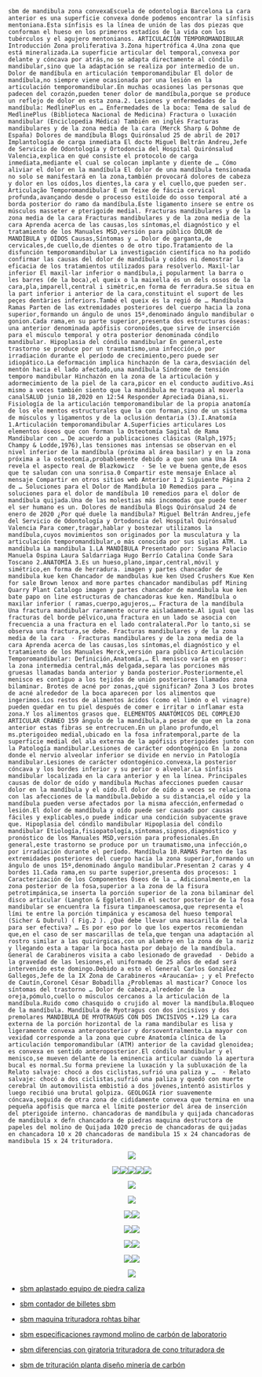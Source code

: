 
```
sbm de mandibula zona convexaEscuela de odontologia Barcelona La cara anterior es una superficie convexa donde podemos encontrar la sínfisis mentoniana.Esta sínfisis es la línea de unión de las dos piezas que conforman el hueso en los primeros estadíos de la vida con los tubérculos y el agujero mentonianos. ARTICULACIÓN TEMPOROMANDIBULAR Introducción Zona proliferativa 3.Zona hipertrófica 4.Una zona que está mineralizada.La superficie articular del temporal,convexa por delante y cóncava por atrás,no se adapta directamente al cóndilo mandibular,sino que la adaptación se realiza por intermedio de un. Dolor de mandíbula en articulación temporomandibular El dolor de mandíbula,no siempre viene ocasionada por una lesión en la articulación temporomandibular.En muchas ocasiones las personas que padecen del corazón,pueden tener dolor de mandíbula,porque se produce un reflejo de dolor en esta zona.2. Lesiones y enfermedades de la mandíbula: MedlinePlus en … Enfermedades de la boca: Tema de salud de MedlinePlus (Biblioteca Nacional de Medicina) Fractura o luxación mandibular (Enciclopedia Médica) También en inglés Fracturas mandibulares y de la zona media de la cara (Merck Sharp & Dohme de España) Dolores de mandíbula Blogs Quirónsalud 25 de abril de 2017 Implantología de carga inmediata El docto Miguel Beltrán Andreu,Jefe de Servicio de Odontología y Ortodoncia del Hospital Quirónsalud Valencia,explica en qué consiste el protocolo de carga inmediata,mediante el cual se colocan implante y diente de … Cómo aliviar el dolor en la mandíbula El dolor de una mandíbula tensionada no solo se manifestará en la zona,también provocará dolores de cabeza y dolor en los oídos,los dientes,la cara y el cuello,que pueden ser. Articulação Temporomandibular É um feixe de fáscia cervical profunda,avançando desde o processo estiloide do osso temporal até a borda posterior do ramo da mandíbula.Este ligamento insere se entre os músculos masseter e pterigoide medial. Fracturas mandibulares y de la zona media de la cara Fracturas mandibulares y de la zona media de la cara Aprenda acerca de las causas,los síntomas,el diagnóstico y el tratamiento de los Manuales MSD,versión para público DOLOR de MANDÍBULA y OÍDOS Causas,Síntomas y … Dolor de garganta,de cervicales,de cuello,de dientes o de otro tipo.Tratamiento de la disfunción temporomandibular La investigación científica no ha podido confirmar las causas del dolor de mandíbula y oídos ni demostrar la eficacia de los tratamientos utilizados para resolverlo. Maxil·lar inferior El maxil·lar inferior o mandíbula,i popularment la barra o les barres (de la boca),el queix o la maixella és un dels ossos de la cara,pla,imparell,central i simètric,en forma de ferradura.Se situa en la part inferior i anterior de la cara,constituint el suport de les peçes dentàries inferiors.També el queix és la regió de … Mandíbula Ramas Parten de las extremidades posteriores del cuerpo hacia la zona superior,formando un ángulo de unos 15º,denominado ángulo mandibular o gonion.Cada rama,en su parte superior,presenta dos estructuras óseas: una anterior denominada apófisis coronoides,que sirve de inserción para el músculo temporal y otra posterior denominada cóndilo mandibular. Hipoplasia del cóndilo mandibular En general,este trastorno se produce por un traumatismo,una infección,o por irradiación durante el período de crecimiento,pero puede ser idiopático.La deformación implica hinchazón de la cara,desviación del mentón hacia el lado afectado,una mandíbula Síndrome de tensión temporo mandibular Hinchazón en la zona de la articulación y adormecimiento de la piel de la cara,picor en el conducto auditivo.Asi mismo a veces también siento que la mandibula me traquea al moverla canalSALUD junio 18,2020 en 12:54 Responder Apreciada Diana,si. Fisiología de la articulación temporomandibular de la propia anatomía de los ele mentos estructurales que la con forman,sino de un sistema de músculos y ligamentos y de la oclusión dentaria (3).I.Anatomía 1.Articulación temporomandibular A.Superficies articulares Los elementos óseos que con forman la Osteotomía Sagital de Rama Mandibular con … De acuerdo a publicaciones clásicas (Ralph,1975; Champy & Lodde,1976),las tensiones mas intensas se observan en el nivel inferior de la mandíbula (próxima al área basilar) y en la zona próxima a la osteotomía,probablemente debido a que son una Una IA revela el aspecto real de Blazkowicz  · Se le ve buena gente,de esos que te saludan con una sonrisa.0 Compartir este mensaje Enlace al mensaje Compartir en otros sitios web Anterior 1 2 Siguiente Página 2 de … Soluciones para el Dolor de Mandíbula 10 Remedios para …  · soluciones para el dolor de mandíbula 10 remedios para el dolor de mandíbula quijada.Una de las molestias más incomodas que puede tener el ser humano es un. Dolores de mandíbula Blogs Quirónsalud 24 de enero de 2020 ¿Por qué duele la mandíbula? Miguel Beltrán Andreu,jefe del Servicio de Odontología y Ortodoncia del Hospital Quirónsalud Valencia Para comer,tragar,hablar y bostezar utilizamos la mandíbula,cuyos movimientos son originados por la musculatura y la articulación temporomandibular,o más conocida por sus siglas ATM. La mandibula La mandibula 1.LA MANDÍBULA Presentado por: Susana Palacio Manuela Ospina Laura Saldarriaga Hugo Berrío Catalina Conde Sara Toscano 2.ANATOMÍA 3.Es un hueso,plano,impar,central,móvil y simétrico,en forma de herradura. imagen y partes chancador de mandibula kue ken Chancador de mandbulas kue ken Used Crushers Kue Ken for sale Brown lenox and more partes chancador mandibulas pdf Mining Quarry Plant Catalogo imagen y partes chancador de mandibula kue ken bate papo on line estructuras de chancadoras kue ken. Mandíbula o maxilar inferior ( ramas,cuerpo,agujeros,… Fractura de la mandíbula Una fractura mandibular raramente ocurre aisladamente.Al igual que las fracturas del borde pélvico,una fractura en un lado se asocia con frecuencia a una fractura en el lado contralateral.Por lo tanto,si se observa una fractura,se debe. Fracturas mandibulares y de la zona media de la cara  · Fracturas mandibulares y de la zona media de la cara Aprenda acerca de las causas,los síntomas,el diagnóstico y el tratamiento de los Manuales Merck,versión para público Articulación Temporomandibular: Definición,Anatomía,… El menisco varía en grosor: la zona intermedia central,más delgada,separa las porciones más gruesas llamadas banda anterior y banda posterior.Posteriormente,el menisco es contiguo a los tejidos de unión posteriores llamados zona bilaminar. Brotes de acné por zonas,¿qué significan? Zona 3 Los brotes de acné alrededor de la boca aparecen por los alimentos que ingerimos.Los restos de alimentos ácidos (como el limón o el vinagre) pueden quedar en tu piel después de comer e irritar o inflamar esta zona.Y los alimentos grasos que. ELEMENTOS ANATÓMICOS DEL COMPLEJO ARTICULAR CRÁNEO 159 ángulo de la mandíbula,a pesar de que en la zona anterior estas fibras se entrecrucen.En un plano profundo,el ms.pterigoideo medial,ubicado en la fosa infratemporal,parte de la superficie medial del ala externa de la apófisis pterigoides junto con la Patología mandibular.Lesiones de carácter odontogénico En la zona donde el nervio alveolar inferior se divide en nervio in Patología mandibular.Lesiones de carácter odontogénico.convexa,la posterior cóncava y los bordes inferior y su perior o alveolar.La sínfisis mandibular localizada en la cara anterior y en la línea. Principales causas de dolor de oído y mandíbula Muchas afecciones pueden causar dolor en la mandíbula y el oído.El dolor de oído a veces se relaciona con las afecciones de la mandíbula.Debido a su distancia,el oído y la mandíbula pueden verse afectados por la misma afección,enfermedad o lesión.El dolor de mandíbula y oído puede ser causado por causas fáciles y explicables,o puede indicar una condición subyacente grave que. Hipoplasia del cóndilo mandibular Hipoplasia del cóndilo mandibular Etiología,fisiopatología,síntomas,signos,diagnóstico y pronóstico de los Manuales MSD,versión para profesionales.En general,este trastorno se produce por un traumatismo,una infección,o por irradiación durante el período. Mandíbula 10.RAMAS Parten de las extremidades posteriores del cuerpo hacia la zona superior,formando un ángulo de unos 15º,denominado ángulo mandibular.Presentan 2 caras y 4 bordes 11.Cada rama,en su parte superior,presenta dos procesos: 1 Caracterización de los Componentes Óseos de la … Adicionalmente,en la zona posterior de la fosa,superior a la zona de la fisura petrotimpánica,se inserta la porción superior de la zona bilaminar del disco articular (Langton & Eggleton).En el sector posterior de la fosa mandibular se encuentra la fisura timpanoescamosa,que representa el lími te entre la porción timpánica y escamosa del hueso temporal (Sicher & Dubrul) ( Fig.2 ). ¿Qué debe llevar una mascarilla de tela para ser efectiva? … Es por eso por lo que los expertos recomiendan que,en el caso de ser mascarillas de tela,que tengan una adaptación al rostro similar a las quirúrgicas,con un alambre en la zona de la nariz y llegando esta a tapar la boca hasta por debajo de la mandíbula. General de Carabineros visita a cabo lesionado de gravedad  · Debido a la gravedad de las lesiones,el uniformado de 25 años de edad será intervenido este domingo.Debido a esto el General Carlos González Gallegos,Jefe de la IX Zona de Carabineros «Araucanía» ; y el Prefecto de Cautín,Coronel César Bobadilla ¿Problemas al masticar? Conoce los síntomas del trastorno … Dolor de cabeza,alrededor de la oreja,pómulo,cuello o músculos cercanos a la articulación de la mandíbula.Ruido como chasquido o crujido al mover la mandíbula.Bloqueo de la mandíbula. Mandíbula de Myotragus con dos incisivos y dos premolares MANDIBULA DE MYOTRAGUS CON DOS INCISIVOS •.129 La cara externa de la porción horizontal de la rama mandibular es lisa y ligeramente convexa anteroposterior y dorsoventralmente.La mayor con vexidad corresponde a la zona que cubre Anatomía clínica de la articulación temporomandibular (ATM) anterior de la cavidad glenoidea; es convexa en sentido anteroposterior.El cóndilo mandibular y el menisco,se mueven delante de la eminencia articular cuando la apertura bucal es normal.Su forma previene la luxación y la subluxación de la Relato salvaje: chocó a dos ciclistas,sufrió una paliza y …  · Relato salvaje: chocó a dos ciclistas,sufrió una paliza y quedó con muerte cerebral Un automovilista embistió a dos jóvenes,intentó asistirlos y luego recibió una brutal golpiza. GEOLOGIA rior suavemente cóncava,seguida de otra zona de cididamente convexa que termina en una pequeña apófisis que marca el límite posterior del área de inserción del pterigoide interno. chancadoras de mandíbula y quijada chancadoras de mandibula x defn chancadora de piedras maquina destructora de papeles del molino de Quijada 1020 precio de chancadoras de quijadas en chancadora 10 x 20 chancadoras de mandibula 15 x 24 chancadoras de mandibula 15 x 24 trituradora. 
```

<div align="center">

<a href="https://es-crusher.shibang-china.com/github&k=sbm+de+mandibula+zona+convexa"><img src="https://static.shibang-china.com/es/crusher/logo.jpg"></a>

<a href="https://es-crusher.shibang-china.com/github&k=sbm+de+mandibula+zona+convexa"><img src="https://static.shibang-china.com/es/crusher/index.jpg"></a><a href="https://es-crusher.shibang-china.com/material.htmlgithub&k=sbm+de+mandibula+zona+convexa"><img src="https://static.shibang-china.com/es/crusher/material.jpg"></a><a href="https://es-crusher.shibang-china.com/application.htmlgithub&k=sbm+de+mandibula+zona+convexa"><img src="https://static.shibang-china.com/es/crusher/application.jpg"></a><a href="https://es-crusher.shibang-china.com/aboutus.htmlgithub&k=sbm+de+mandibula+zona+convexa"><img src="https://static.shibang-china.com/es/crusher/aboutus.jpg"></a><a href="https://es-crusher.shibang-china.com/contact.htmlgithub&k=sbm+de+mandibula+zona+convexa"><img src="https://static.shibang-china.com/es/crusher/contact.jpg"></a>

<a href="https://es-crusher.shibang-china.com/github&k=sbm+de+mandibula+zona+convexa"><img src="https://static.shibang-china.com/es/crusher/banner.jpg"></a>

<a href="https://swt.shibang-china.com/github&k=sbm+de+mandibula+zona+convexa"><img src="https://static.shibang-china.com/es/crusher/text.jpg"></a>

<a href="https://swt.shibang-china.com/github&k=sbm+de+mandibula+zona+convexa"><img src="https://static.shibang-china.com/es/crusher/chat.jpg"></a><a href="https://es-crusher.shibang-china.com/contact.htmlgithub&k=sbm+de+mandibula+zona+convexa"><img src="https://static.shibang-china.com/es/crusher/message.jpg"></a>

<a href="https://es-crusher.shibang-china.com/products/pe.htmlgithub&k=sbm+de+mandibula+zona+convexa"><img src="https://static.shibang-china.com/es/crusher/pe.jpg"></a><a href="https://es-crusher.shibang-china.com/products/pf.htmlgithub&k=sbm+de+mandibula+zona+convexa"><img src="https://static.shibang-china.com/es/crusher/pf.jpg"></a>

<a href="https://es-crusher.shibang-china.com/products/hpt.htmlgithub&k=sbm+de+mandibula+zona+convexa"><img src="https://static.shibang-china.com/es/crusher/hpt.jpg"></a><a href="https://es-crusher.shibang-china.com/products/vsi.htmlgithub&k=sbm+de+mandibula+zona+convexa"><img src="https://static.shibang-china.com/es/crusher/vsi.jpg"></a>

<a href="https://es-crusher.shibang-china.com/products/klv.htmlgithub&k=sbm+de+mandibula+zona+convexa"><img src="https://static.shibang-china.com/es/crusher/klv.jpg"></a><a href="https://es-crusher.shibang-china.com/products/portable.htmlgithub&k=sbm+de+mandibula+zona+convexa"><img src="https://static.shibang-china.com/es/crusher/portable.jpg"></a>

<a href="https://swt.shibang-china.com/github&k=sbm+de+mandibula+zona+convexa"><img src="https://static.shibang-china.com/es/crusher/case.jpg"></a>

</div>


* [sbm aplastado equipo de piedra caliza](sbm%20aplastado%20equipo%20de%20piedra%20caliza.md)

* [sbm contador de billetes sbm](sbm%20contador%20de%20billetes%20sbm.md)

* [sbm maquina trituradora rohtas bihar](sbm%20maquina%20trituradora%20rohtas%20bihar.md)

* [sbm especificaciones raymond molino de carbón de laboratorio](sbm%20especificaciones%20raymond%20molino%20de%20carb%C3%B3n%20de%20laboratorio.md)

* [sbm diferencias con giratoria trituradora de cono trituradora de](sbm%20diferencias%20con%20giratoria%20trituradora%20de%20cono%20trituradora%20de.md)

* [sbm de trituración planta diseño minería de carbón](sbm%20de%20trituraci%C3%B3n%20planta%20dise%C3%B1o%20miner%C3%ADa%20de%20carb%C3%B3n.md)